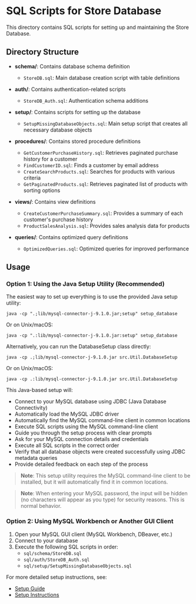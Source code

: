 # SQL Scripts for Store Database

This directory contains SQL scripts for setting up and maintaining the Store Database.

## Directory Structure

- **schema/**: Contains database schema definition
  - `StoreDB.sql`: Main database creation script with table definitions

- **auth/**: Contains authentication-related scripts
  - `StoreDB_Auth.sql`: Authentication schema additions

- **setup/**: Contains scripts for setting up the database
  - `SetupMissingDatabaseObjects.sql`: Main setup script that creates all necessary database objects

- **procedures/**: Contains stored procedure definitions
  - `GetCustomerPurchaseHistory.sql`: Retrieves paginated purchase history for a customer
  - `FindCustomerID.sql`: Finds a customer by email address
  - `CreateSearchProducts.sql`: Searches for products with various criteria
  - `GetPaginatedProducts.sql`: Retrieves paginated list of products with sorting options

- **views/**: Contains view definitions
  - `CreateCustomerPurchaseSummary.sql`: Provides a summary of each customer's purchase history
  - `ProductSalesAnalysis.sql`: Provides sales analysis data for products

- **queries/**: Contains optimized query definitions
  - `OptimizedQueries.sql`: Optimized queries for improved performance

## Usage

### Option 1: Using the Java Setup Utility (Recommended)

The easiest way to set up everything is to use the provided Java setup utility:

```
java -cp ".;lib/mysql-connector-j-9.1.0.jar;setup" setup_database
```

Or on Unix/macOS:
```
java -cp ".:lib/mysql-connector-j-9.1.0.jar:setup" setup_database
```

Alternatively, you can run the DatabaseSetup class directly:

```
java -cp .;lib/mysql-connector-j-9.1.0.jar src.Util.DatabaseSetup
```

Or on Unix/macOS:
```
java -cp .:lib/mysql-connector-j-9.1.0.jar src.Util.DatabaseSetup
```

This Java-based setup will:
- Connect to your MySQL database using JDBC (Java Database Connectivity)
- Automatically load the MySQL JDBC driver
- Automatically find the MySQL command-line client in common locations
- Execute SQL scripts using the MySQL command-line client
- Guide you through the setup process with clear prompts
- Ask for your MySQL connection details and credentials
- Execute all SQL scripts in the correct order
- Verify that all database objects were created successfully using JDBC metadata queries
- Provide detailed feedback on each step of the process

> **Note**: This setup utility requires the MySQL command-line client to be installed, but it will automatically find it in common locations.

> **Note**: When entering your MySQL password, the input will be hidden (no characters will appear as you type) for security reasons. This is normal behavior.

### Option 2: Using MySQL Workbench or Another GUI Client

1. Open your MySQL GUI client (MySQL Workbench, DBeaver, etc.)
2. Connect to your database
3. Execute the following SQL scripts in order:
   - `sql/schema/StoreDB.sql`
   - `sql/auth/StoreDB_Auth.sql`
   - `sql/setup/SetupMissingDatabaseObjects.sql`

For more detailed setup instructions, see:
- [Setup Guide](../docs/setup/SETUP_GUIDE.md)
- [Setup Instructions](../docs/setup/README_SETUP.md)
